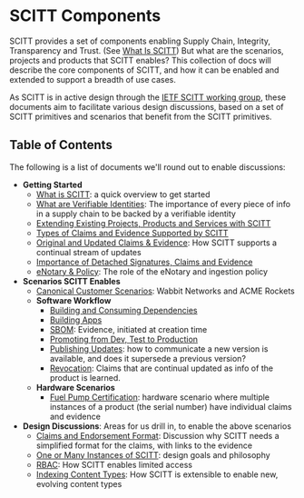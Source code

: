 # SCITT Components

SCITT provides a set of components enabling Supply Chain, Integrity, Transparency and Trust. 
(See [What Is SCITT][WHAT_IS_SCITT])
But what are the scenarios, projects and products that SCITT enables?
This collection of docs will describe the core components of SCITT, and how it can be enabled and extended to support a breadth of use cases.

As SCITT is in active design through the [IETF SCITT working group][SCITT_IETF_WG], these documents aim to facilitate various design discussions, based on a set of SCITT primitives and scenarios that benefit from the SCITT primitives.

## Table of Contents

The following is a list of documents we'll round out to enable discussions:

- **Getting Started**
  - [What is SCITT][WHAT_IS_SCITT]: a quick overview to get started
  - [What are Verifiable Identities](scitt-components/verifiable-identities.md): The importance of every piece of info in a supply chain to be backed by a verifiable identity
  - [Extending Existing Projects, Products and Services with SCITT](scenarios/extending-existing-services.md)
  - [Types of Claims and Evidence Supported by SCITT](scitt-components/types-claims-evidence.md)
  - [Original and Updated Claims & Evidence](scitt-components/categories-of-claims-evidence.md): How SCITT supports a continual stream of updates
  - [Importance of Detached Signatures, Claims and Evidence](scitt-components/detached-artifacts.md)
  - [eNotary & Policy](assets/enotary.svg): The role of the eNotary and ingestion policy
- **Scenarios SCITT Enables**
  - [Canonical Customer Scenarios](canonical-customers.md): Wabbit Networks and ACME Rockets
  - **Software Workflow**
    - [Building and Consuming Dependencies](scenarios/building-dependencies.md)
    - [Building Apps](scenarios/building.md)
    - [SBOM](scenarios/sbom.md): Evidence, initiated at creation time
    - [Promoting from Dev, Test to Production](scenarios/promoting-dev-test-prod.md)
    - [Publishing Updates](scenarios/publishing-updates.md): how to communicate a new version is available, and does it supersede a previous version?
    - [Revocation](scenarios/redirection-revocation.md): Claims that are continual updated as info of the product is learned.
  - **Hardware Scenarios**
    - [Fuel Pump Certification](scenarios/fuel-pump.md): hardware scenario where multiple instances of a product (the serial number) have individual claims and evidence
- **Design Discussions**: Areas for us drill in, to enable the above scenarios
  - [Claims and Endorsement Format](scitt-components/claim-endorsement-spec.md): Discussion why SCITT needs a simplified format for the claims, with links to the evidence
  - [One or Many Instances of SCITT](./scitt-components/one-or-many-instances.md): design goals and philosophy
  - [RBAC](scitt-components/scitt-rbac.md): How SCITT enables limited access
  - [Indexing Content Types](scitt-components/scitt-indexing.md): How SCITT is extensible to enable new, evolving content types

[SCITT_IETF_WG]:  https://datatracker.ietf.org/group/scitt/
[WHAT_IS_SCITT]:  https://ietf-scitt.github.io/scitt-web/